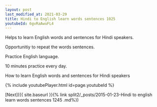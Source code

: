 ```yaml
---
layout: post
last_modified_at: 2021-03-29
title: Hindi to English learn words sentences 1025 
youtubeId: 6gvRaAwuFL4
---
```

 
 
Helps to learn English words and sentences for Hindi speakers.

Opportunitiy to repeat the words sentences. 

Practice English language. 
 
10 minutes practice every day. 
 
How to learn English words and sentences for Hindi speakers 
 
{% include youtubePlayer.html id=page.youtubeId %}
 
 
[Next]({{ site.baseurl }}{% link  split2/_posts/2015-01-23-Hindi to english learn words sentences 1245 .md%})
 
